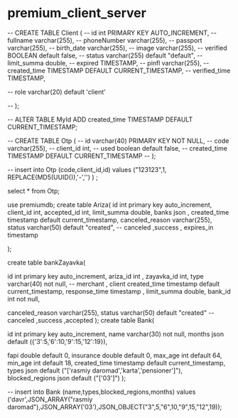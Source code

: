 ﻿# premium_client_server

-- CREATE TABLE Client (
-- id int PRIMARY KEY AUTO_INCREMENT,
-- fullname varchar(255),
-- phoneNumber varchar(255),
-- passport varchar(255),
-- birth_date varchar(255),
-- image varchar(255),
-- verified BOOLEAN default false,
-- status varchar(255) default "default",
-- limit_summa double,
-- expired TIMESTAMP,
-- pinfl varchar(255),
-- created_time TIMESTAMP DEFAULT CURRENT_TIMESTAMP,
-- verified_time TIMESTAMP,

-- role varchar(20) default 'client'

-- );

-- ALTER TABLE MyId ADD created_time TIMESTAMP DEFAULT CURRENT_TIMESTAMP;

-- CREATE TABLE Otp (
-- id varchar(40) PRIMARY KEY NOT NULL,
-- code varchar(255),
-- client_id int,
-- used boolean default false,
-- created_time TIMESTAMP DEFAULT CURRENT_TIMESTAMP
-- );

-- insert into Otp (code,client_id,id) values ("123123",1, REPLACE(MD5(UUID()),'-','') ) ;

select \* from Otp;

use premiumdb;
create table Ariza(
id int primary key auto_increment,
client_id int,
accepted_id int,
limit_summa double,
banks json ,
created_time timestamp default current_timestamp,
canceled_reason varchar(255),
status varchar(50) default "created", -- canceled ,success ,
expires_in timestamp

);

create table bankZayavka(

id int primary key auto_increment,
ariza_id int ,
zayavka_id int,
type varchar(40) not null, -- merchant , client
created_time timestamp default current_timestamp,
response_time timestamp ,
limit_summa double,
bank_id int not null,

canceled_reason varchar(255),
status varchar(50) default "created" -- canceled ,success ,accepted
);
create table Bank(

id int primary key auto_increment,
name varchar(30) not null,
months json default ({'3':5,'6':10,'9':15,'12':19}),

fapi double default 0,
insurance double default 0,
max_age int default 64,
min_age int default 18,
created_time timestamp default current_timestamp,
types json default ("['rasmiy daromad','karta','pensioner']"),
blocked_regions json default ("['03']")
);

-- insert into Bank (name,types,blocked_regions,months) values ('davr',JSON_ARRAY("rasmiy daromad"),JSON_ARRAY('03'),JSON_OBJECT("3",5,"6",10,"9",15,"12",19));
